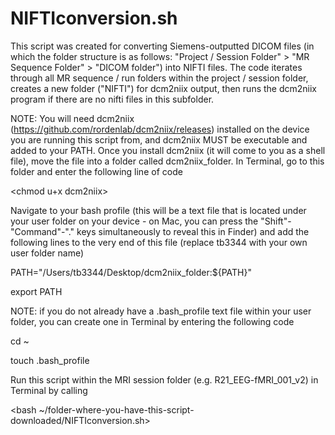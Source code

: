 # NIFTIconversion.sh

This script was created for converting Siemens-outputted DICOM files (in which the folder structure is as follows: "Project / Session Folder" > "MR Sequence Folder" > "DICOM folder") into NIFTI files. 
The code iterates through all MR sequence / run folders within the project / session folder, creates a new folder ("NIFTI") 
for dcm2niix output, then runs the dcm2niix program if there are no nifti files in this subfolder.

NOTE: You will need dcm2niix (https://github.com/rordenlab/dcm2niix/releases) installed on the device you are running this script from, and dcm2niix MUST 
be executable and added to your PATH. Once you install dcm2niix (it will come to you as a shell file), move the
file into a folder called dcm2niix_folder. In Terminal, go to this folder and enter the following line of code

<chmod u+x dcm2niix>


Navigate to your bash profile (this will be a text file that is located under your user folder on your device - on Mac, you can press the "Shift"-"Command"-"." keys simultaneously to reveal this in Finder) and add the following lines to the very end of this file (replace tb3344 with your own user folder name)

PATH="/Users/tb3344/Desktop/dcm2niix_folder:${PATH}"

export PATH


NOTE: if you do not already have a .bash_profile text file within your user folder, you can create one in Terminal by entering the following code

cd ~

touch .bash_profile


Run this script within the MRI session folder (e.g. R21_EEG-fMRI_001_v2) in Terminal by calling

<bash ~/folder-where-you-have-this-script-downloaded/NIFTIconversion.sh>
